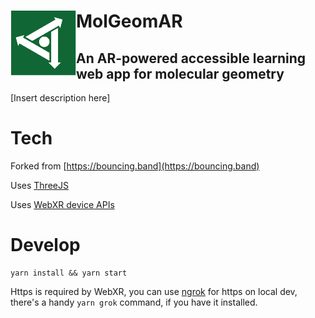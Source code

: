 # <img align="left" width="105" height="105" src="./src/media/2d/favicon.png"> MolGeomAR

## An AR-powered accessible learning web app for molecular geometry 

[Insert description here]

# Tech

Forked from [https://bouncing.band](https://bouncing.band)

Uses [ThreeJS](https://threejs.org/)

Uses [WebXR device APIs](https://immersiveweb.dev/)


# Develop

```
yarn install && yarn start
```

Https is required by WebXR, you can use [ngrok](https://ngrok.com/) for https on local dev, there's a handy `yarn grok` command, if you have it installed.
